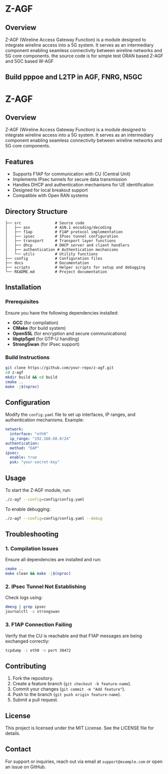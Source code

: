 
# Z-AGF

## Overview

Z-AGF (Wireline Access Gateway Function) is a module designed to integrate wireline access into a 5G system. It serves as an intermediary component enabling seamless connectivity between wireline networks and 5G core components. the source code is for simple test ORAN based Z-AGF and 5GC based W-AGF

## Build pppoe and L2TP in AGF, FNRG, N5GC
   
# Z-AGF

## Overview
Z-AGF (Wireline Access Gateway Function) is a module designed to integrate wireline access into a 5G system. It serves as an intermediary component enabling seamless connectivity between wireline networks and 5G core components.

## Features
- Supports F1AP for communication with CU (Central Unit)
- Implements IPsec tunnels for secure data transmission
- Handles DHCP and authentication mechanisms for UE identification
- Designed for local breakout support
- Compatible with Open RAN systems

## Directory Structure
```
├── src               # Source code
│   ├── asn           # ASN.1 encoding/decoding
│   ├── f1ap          # F1AP protocol implementation
│   ├── ipsec         # IPsec tunnel configuration
│   ├── transport     # Transport layer functions
│   ├── dhcp          # DHCP server and client handlers
│   ├── authentication # Authentication mechanisms
│   └── utils         # Utility functions
├── config            # Configuration files
├── docs              # Documentation
├── scripts           # Helper scripts for setup and debugging
└── README.md         # Project documentation
```

## Installation
### Prerequisites
Ensure you have the following dependencies installed:
- **GCC** (for compilation)
- **CMake** (for build system)
- **OpenSSL** (for encryption and secure communications)
- **libgtp5gnl** (for GTP-U handling)
- **StrongSwan** (for IPsec support)

### Build Instructions
```bash
git clone https://github.com/your-repo/z-agf.git
cd z-agf
mkdir build && cd build
cmake ..
make -j$(nproc)
```

## Configuration
Modify the `config.yaml` file to set up interfaces, IP ranges, and authentication mechanisms. Example:
```yaml
network:
  interface: "eth0"
  ip_range: "192.168.60.0/24"
authentication:
  method: "EAP"
ipsec:
  enable: true
  psk: "your-secret-key"
```

## Usage
To start the Z-AGF module, run:
```bash
./z-agf --config=config/config.yaml
```
To enable debugging:
```bash
./z-agf --config=config/config.yaml --debug
```

## Troubleshooting
### 1. Compilation Issues
Ensure all dependencies are installed and run:
```bash
cmake ..
make clean && make -j$(nproc)
```

### 2. IPsec Tunnel Not Establishing
Check logs using:
```bash
dmesg | grep ipsec
journalctl -u strongswan
```

### 3. F1AP Connection Failing
Verify that the CU is reachable and that F1AP messages are being exchanged correctly:
```bash
tcpdump -i eth0 -n port 38472
```

## Contributing
1. Fork the repository.
2. Create a feature branch (`git checkout -b feature-name`).
3. Commit your changes (`git commit -m "Add feature"`).
4. Push to the branch (`git push origin feature-name`).
5. Submit a pull request.

## License
This project is licensed under the MIT License. See the LICENSE file for details.

## Contact
For support or inquiries, reach out via email at `support@example.com` or open an issue on GitHub.

